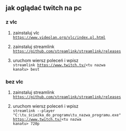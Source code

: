 ## jak oglądać twitch na pc

### z vlc

1. zainstaluj vlc<br/>
<code>https://www.videolan.org/vlc/index.pl.html</code>

2. zainstaluj streamlink<br/>
<code>https://github.com/streamlink/streamlink/releases</code>

3. uruchom wiersz poleceń i wpisz<br/>
<code>streamlink https://www.twitch.tv/<tu nazwa kanału> best</code>

### bez vlc

1. zainstaluj streamlink<br/>
<code>https://github.com/streamlink/streamlink/releases</code>

3. uruchom wiersz poleceń i wpisz<br/>
<code>streamlink --player "C:\tu_ścieżka_do_programu\tu_nazwa_programu.exe" https://www.twitch.tv/<tu nazwa kanału> 720p</code>
